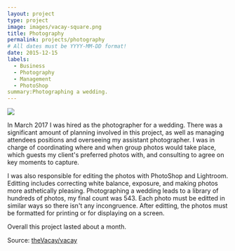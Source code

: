 ```yaml
---
layout: project
type: project
image: images/vacay-square.png
title: Photography 
permalink: projects/photography
# All dates must be YYYY-MM-DD format!
date: 2015-12-15
labels:
  - Business
  - Photography
  - Management
  - PhotoShop
summary:Photographing a wedding.
---
```


<img class="ui medium right floated rounded image" src="../images/vacay-home-page.png">

In March 2017 I was hired as the photographer for a wedding. There was a significant amount of planning involved in this project, as well as managing attendees positions and overseeing my assistant photographer. I was in charge of coordinating where and when group photos would take place, which guests my client's preferred photos with, and consulting to agree on key moments to capture. 

I was also responsible for editing the photos with PhotoShop and Lightroom. Editting includes correcting white balance, exposure, and making photos more asthetically pleasing. Photographing a wedding leads to a library of hundreds of photos, my final count was 543. Each photo must be editted in similar ways so there isn't any incongruence. After editting, the photos must be formatted for printing or for displaying on a screen.

Overall this project lasted about a month.

Source: <a href="https://github.com/theVacay/vacay"><i class="large github icon"></i>theVacay/vacay</a>
